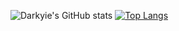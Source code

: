 ![Darkyie's GitHub stats](https://github-readme-stats.vercel.app/api?username=Darkyie&show_icons=true&theme=radical)
[![Top Langs](https://github-readme-stats.vercel.app/api/top-langs/?username=Darkyie&layout=compact&theme=radical&card_width=440)](https://github.com/anuraghazra/github-readme-stats)
